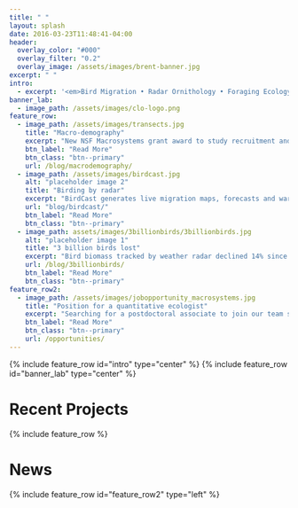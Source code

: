 ```yaml
---
title: " "
layout: splash
date: 2016-03-23T11:48:41-04:00
header:
  overlay_color: "#000"
  overlay_filter: "0.2"
  overlay_image: /assets/images/brent-banner.jpg
excerpt: " "
intro: 
  - excerpt: '<em>Bird Migration • Radar Ornithology • Foraging Ecology • Computer Science</em>'
banner_lab: 
  - image_path: /assets/images/clo-logo.png
feature_row:
  - image_path: /assets/images/transects.jpg
    title: "Macro-demography"
    excerpt: "New NSF Macrosystems grant award to study recruitment and mortality of migratory birds at very large spatial scales using radar and eBird data."
    btn_label: "Read More"
    btn_class: "btn--primary"
    url: /blog/macrodemography/
  - image_path: /assets/images/birdcast.jpg
    alt: "placeholder image 2"
    title: "Birding by radar"
    excerpt: "BirdCast generates live migration maps, forecasts and warnings for conservation and public engagement."
    url: "blog/birdcast/"
    btn_label: "Read More"
    btn_class: "btn--primary"
  - image_path: assets/images/3billionbirds/3billionbirds.jpg
    alt: "placeholder image 1"
    title: "3 billion birds lost"
    excerpt: "Bird biomass tracked by weather radar declined 14% since 2007. 1 in 4 birds have been lost since 1970. Published in journal Science"
    url: /blog/3billionbirds/
    btn_label: "Read More"
    btn_class: "btn--primary"
feature_row2:
  - image_path: /assets/images/jobopportunity_macrosystems.jpg
    title: "Position for a quantitative ecologist"
    excerpt: "Searching for a postdoctoral associate to join our team studying the macro-demography of North America's migratory avifauna"
    btn_label: "Read More"
    btn_class: "btn--primary"
    url: /opportunities/
---
```

{% include feature_row id="intro" type="center" %}
{% include feature_row id="banner_lab" type="center" %}
# Recent Projects

{% include feature_row %}

# News

{% include feature_row id="feature_row2" type="left" %}

